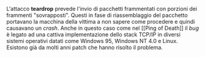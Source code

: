 L'attacco __teardrop__ prevede l'invio di pacchetti frammentati con porzioni dei frammenti "sovrapposti".
Questi in fase di riassemblaggio del pacchetto portavano la macchina della vittima a non sapere come procedere e quindi causavano un _crash_.
Anche in questo caso come nel [[Ping of Death]] il _bug_ è legato ad una cattiva implementazione dello stack TCP/IP in diversi sistemi operativi datati come Windows 95, Windows NT 4.0 e Linux.
Esistono già da molti anni patch che hanno risolto il problema.